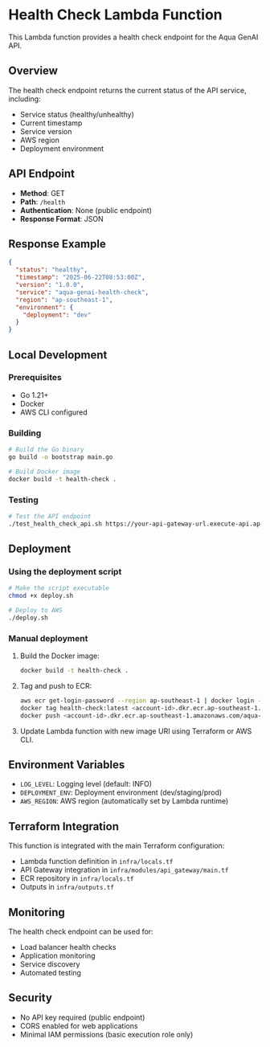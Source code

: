 # Health Check Lambda Function

This Lambda function provides a health check endpoint for the Aqua GenAI API.

## Overview

The health check endpoint returns the current status of the API service, including:
- Service status (healthy/unhealthy)
- Current timestamp
- Service version
- AWS region
- Deployment environment

## API Endpoint

- **Method**: GET
- **Path**: `/health`
- **Authentication**: None (public endpoint)
- **Response Format**: JSON

## Response Example

```json
{
  "status": "healthy",
  "timestamp": "2025-06-22T08:53:00Z",
  "version": "1.0.0",
  "service": "aqua-genai-health-check",
  "region": "ap-southeast-1",
  "environment": {
    "deployment": "dev"
  }
}
```

## Local Development

### Prerequisites

- Go 1.21+
- Docker
- AWS CLI configured

### Building

```bash
# Build the Go binary
go build -o bootstrap main.go

# Build Docker image
docker build -t health-check .
```

### Testing

```bash
# Test the API endpoint
./test_health_check_api.sh https://your-api-gateway-url.execute-api.ap-southeast-1.amazonaws.com/dev
```

## Deployment

### Using the deployment script

```bash
# Make the script executable
chmod +x deploy.sh

# Deploy to AWS
./deploy.sh
```

### Manual deployment

1. Build the Docker image:
   ```bash
   docker build -t health-check .
   ```

2. Tag and push to ECR:
   ```bash
   aws ecr get-login-password --region ap-southeast-1 | docker login --username AWS --password-stdin <account-id>.dkr.ecr.ap-southeast-1.amazonaws.com
   docker tag health-check:latest <account-id>.dkr.ecr.ap-southeast-1.amazonaws.com/aqua-genai-health-check-container:latest
   docker push <account-id>.dkr.ecr.ap-southeast-1.amazonaws.com/aqua-genai-health-check-container:latest
   ```

3. Update Lambda function with new image URI using Terraform or AWS CLI.

## Environment Variables

- `LOG_LEVEL`: Logging level (default: INFO)
- `DEPLOYMENT_ENV`: Deployment environment (dev/staging/prod)
- `AWS_REGION`: AWS region (automatically set by Lambda runtime)

## Terraform Integration

This function is integrated with the main Terraform configuration:

- Lambda function definition in `infra/locals.tf`
- API Gateway integration in `infra/modules/api_gateway/main.tf`
- ECR repository in `infra/locals.tf`
- Outputs in `infra/outputs.tf`

## Monitoring

The health check endpoint can be used for:
- Load balancer health checks
- Application monitoring
- Service discovery
- Automated testing

## Security

- No API key required (public endpoint)
- CORS enabled for web applications
- Minimal IAM permissions (basic execution role only)
